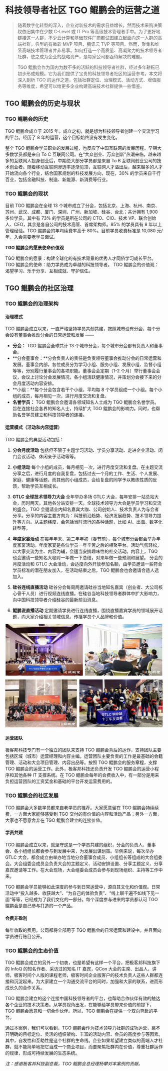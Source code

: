 # 科技领导者社区 TGO 鲲鹏会的运营之道

> 随着数字化转型的深入，企业对新技术的需求日益增长，然而技术采购决策权依旧集中在少数 C-Level 或 IT Pro 等高级技术管理者手中。为了更好地链接这一人群，不少云计算和基础软件厂商都试图建立起面向这一人群的高端社群，典型的有微软 MVP 项目、腾讯云 TVP 等项目。然而，聚集和维系高端技术管理者并非易事。如何打造一个高质量、高凝聚力的技术领导者社群，使之成为企业的战略资产，是每家公司都亟待解决的难题。
> 
> TGO 鲲鹏会作为国内为数不多的活跃的科技领导者社群，经过多年耕耘已初步形成规模。它为我们提供了宝贵的科技领导者社区的运营参考。本文将深入剖析 TGO 的运作之道，包括社群定位、治理模式、活动方式、增值服务等维度，希望可以给更多企业构建高端技术社群提供一些借鉴。

## TGO 鲲鹏会的历史与现状

### TGO 鲲鹏会的历史

TGO 鲲鹏会成立于 2015 年。成立之初，就是想为科技领导者创建一个交流学习的平台。经历了 8 年的运营，这个目标始终没有发生变化。

整个 TGO 鲲鹏会学员职业的发展过程，也反应了中国互联网的发展历程。早期大多数学员都是来自 To C 互联网公司。在“大众创业、万众创新”热潮来临，越来越多的互联网人投身创业后，中期绝大部分学员都是来自 To B 互联网创业公司的技术创业者。随着移动互联网渗透率逐渐见顶，互联网人才溢出后，越来越多的人才开始流向各个行业，结合国家规划的科技发展方向，现在，30% 的学员来自千行百业，包括金融科技、制造、新能源、新消费等行业。

### TGO 鲲鹏会的现状

目前 TGO 鲲鹏会在全球 13 个城市成立了分会，包括北京、上海、杭州、南京、苏州、武汉、成都、厦门、深圳、广州、新加坡、硅谷、台北；共计拥有 1,900 多位学员，其中有 73% 的学员是所在公司的 CTO、CIO、技术 VP、联合创始人、CEO，其余是各自公司的技术高管、首席架构师。85% 的学员具有 8 年以上管理经验。TGO 鲲鹏会的年均续费率高于 80%。目前学员收费标准是 10,080 元/年，入会需要老学员面试。

**TGO 鲲鹏会的愿景使命价值观**

TGO 鲲鹏会的愿景：构建全球化的有技术背景的优秀人才同侪学习成长平台。
TGO 鲲鹏会的使命：助力学员成为卓越的科技领导者。
TGO 鲲鹏会的价值观：渴望学习、乐于分享、互相成就、守护信任。

## TGO 鲲鹏会的社区治理
### TGO 鲲鹏会的治理架构
#### 治理模式

TGO 鲲鹏会成立以来，一直严格坚持学员共创共建，按照城市设有分会，每个分会设有董事会推动分会的日常运营和发展 ——

* **分会：** TGO 鲲鹏会全球共计 13 个城市分会，每个城市分会都有负责人和董事会。
* **分会董事会：**分会负责人的责任是负责领导董事会推动分会的日常运营和发展。董事会内部，各位成员分为学习小组、服务小组、发展小组、监督小组等等，分别履行董事会的各项职能。董事会会定期（1-2 个月）举行董事会会议，会议上讨论分会发展情况，各小组活跃健康情况，并策划分会接下来的分会月度活动内容安排。
* **小组：**每个分会包含若干个小组，平均每 8 个学员组成一个小组。每个小组的成员，每月相见一次，进行月度交流和复盘。
* **名誉学员：** TGO 鲲鹏会会邀请各领域知名人士成为 TGO 鲲鹏会名誉学员。旨在连接社会各界的知名人士，持续扩大 TGO 鲲鹏会的影响力。同时，也帮助名誉学员建立和科技领导者的连接。

#### 运营模式（活动和内容运营）

TGO 鲲鹏会的典型活动包括：

1. **分会月度活动**
   包括但不限于主题学习活动、学员分享活动、走进企业活动、闭门会议活动、休闲亲子活动等等。

2. **小组活动**
   每个小组的成员，每月相见一次，进行月度交流和复盘。在主题交流分享之后，进行月度的自我复盘，包括过去一个月的工作、生活、个人发展、家庭、健康等话题，而其他的小组成员，会给复盘的同学予以教练性质的反馈，帮助学员互相成长。

3. **GTLC 全球技术领导力大会**
   全年举办多场 GTLC 大会，每年安排一站总站大会，历时两天。其他各分站安排一天。全球技术领导力大会是学员学习和交流的盛会。TGO 会邀请业内知名嘉宾大咖、公司创始人、技术负责人为与会者分享。分享的内容主要方向为：科技前沿趋势、经济发展趋势、技术领导力提升等方向。从主题纬度，会包括当时流行的各种话题，比如 AI、出海、数字化转型等。

4. **年度家宴活动**
   在每年年末、第二年年初（春节前），每个城市分会都会举办年度家宴活动。年度家宴是各位学员一年辛苦之后的相聚平台。活动气氛轻松，以大家交流为主、内容为辅，会适当安排趣味性的社交活动。内容上，TGO 也会邀请一些知名大咖对一年做一下总结，对来年做一些预测和展望。
   分会的月度活动和 GTLC 大会活动，会适度向外开放参加名额，由学员邀请一些符合学员标准的潜在朋友加入，在活动结束之后，TGO 鲲鹏会也会邀请合适人选加入。

5. **硅谷连线直播活动**
   硅谷分会每周两邀请硅谷当地知名嘉宾（创业者、大公司核心骨干人员）进行视频连线直播。在硅谷当地科技领导者群体中扩大影响力，向中国科技领导者介绍硅谷的最新前沿消息。

6. **鲲鹏说直播活动**
   定期邀请学员进行连线直播，围绕直播嘉宾学员的领域展开话题，向大家介绍相关领域信息，传播学员个人品牌和价值。

![TGO](../attachments/gtlc_tgo.jpg)

#### 运营团队

极客邦科技专门有一个独立的团队来支持 TGO 鲲鹏会背后的运作，支持团队主要包括区域（城市）运营经理和内容主编。运营团队主要负责的工作是最基础的会籍管理、活动和大会项目管理、内容出品等。按照 TGO 鲲鹏会的服务章程，支撑 TGO 鲲鹏会的运营工作。此外，极客邦科技还负责开发 TGO 鲲鹏会的运营小程序和其他各种 IT 支撑系统。在 TGO 鲲鹏会每年的会费收入中，有一部分是用来负担运营团队的工资奖金和基础的平台开发运营费用的。

###  TGO 鲲鹏会的社区发展

TGO 鲲鹏会大多数学员都来自老学员的推荐。大家愿意留在 TGO 鲲鹏会持续续费，一方面大家能够感受到 TGO 交付的有价值的内容和活动产品；另外一方面，大家也不愿意舍弃在 TGO 鲲鹏会建立的连接价值。

#### 学员共建

TGO 鲲鹏会成立以来，就坚守这是一个学员共建的组织，分会的负责人、董事会、各小组组长都会参与到发展中来，为发展出谋划策。举例来说，每次举办 GTLC 大会，都会成立由举办地当地分会董事会成员、小组组长等组成的大会组委会。大会组委会成员会负责大会的主题定义、活动安排设置、分享主题定义、分享嘉宾邀请等工作。在大会现场，大会组委会成员会参与到现场组织、主持等工作中来。

TGO 鲲鹏会学员能够如此深度的参与到日常运营中，源自其文化和价值观。日常活动中“投入越多、收获越大”、“为自己的体验负责”、“线上聊千遍不如线下见一面”等等，已经成为了我们文化的一部分。每个深度参与进来的学员都认可 TGO 鲲鹏会是自己参与打造的一个产品。

#### 会费非盈利

每年收取的费用，公司都将全部用于 TGO 鲲鹏会的日常运营和建设中。并且面向学员进行账目公开。

### TGO 鲲鹏会的生态价值

TGO 鲲鹏会成立的另外一个初衷，也是希望有这样一个平台，把极客邦科技旗下的 InfoQ 的知名作者、采访过的知名 IT 嘉宾，QCon 大会的主席、出品人、讲师，极客时间个人版的课程老师，极客时间企业版客户的技术负责人这些人群都连接和沉淀起来。为大家建立一个沟通交流平台的同时，加强和大家的联系，进而形成长久的合作关系。

TGO 鲲鹏会建立的这个连接中国科技领导者的平台，也帮助合作伙伴有效的触达各个企业的技术决策者。从学员视角出发，在能够给学员带来价值的前提下，TGO 鲲鹏会愿意和一切合作伙伴。所以，TGO 鲲鹏会在提供一个双向奔赴的平台。

通过本案例，我们可以看到，TGO 鲲鹏会作为技术领导力社群的成功运营，离不开明确的目标定位、灵活的组织架构、丰富的活动内容、会员的高度参与等因素。其中，自发性和互助性是这个社群的生命线。企业如果希望建立类似的高端人才社群，就不能简单地把它当成一个商业项目，而要聚焦社群内在价值，尊重社群运作的规律，形成可持续发展的生态系统。

*注：感谢极客邦科技副总裁，TGO 鲲鹏会总经理杨攀对本案例的贡献。*